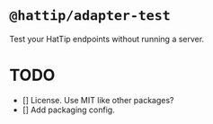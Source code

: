 # `@hattip/adapter-test`

Test your HatTip endpoints without running a server.

# TODO

- [] License. Use MIT like other packages?
- [] Add packaging config.
